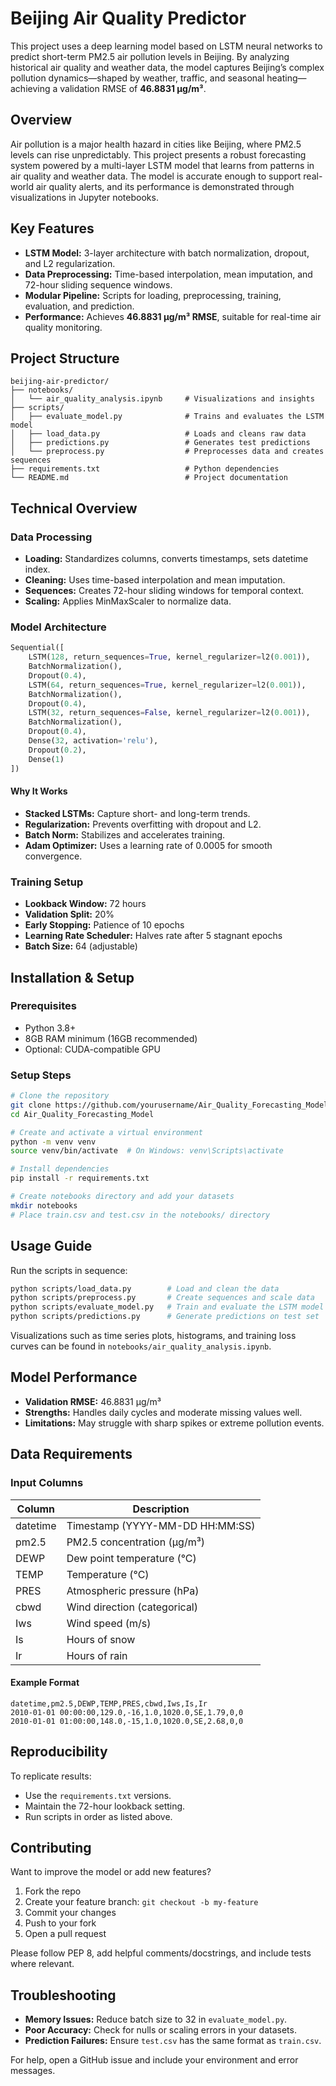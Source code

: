 # Beijing Air Quality Predictor

This project uses a deep learning model based on LSTM neural networks to predict short-term PM2.5 air pollution levels in Beijing. By analyzing historical air quality and weather data, the model captures Beijing’s complex pollution dynamics—shaped by weather, traffic, and seasonal heating—achieving a validation RMSE of **46.8831 μg/m³**.

## Overview

Air pollution is a major health hazard in cities like Beijing, where PM2.5 levels can rise unpredictably. This project presents a robust forecasting system powered by a multi-layer LSTM model that learns from patterns in air quality and weather data. The model is accurate enough to support real-world air quality alerts, and its performance is demonstrated through visualizations in Jupyter notebooks.

## Key Features

* **LSTM Model:** 3-layer architecture with batch normalization, dropout, and L2 regularization.
* **Data Preprocessing:** Time-based interpolation, mean imputation, and 72-hour sliding sequence windows.
* **Modular Pipeline:** Scripts for loading, preprocessing, training, evaluation, and prediction.
* **Performance:** Achieves **46.8831 μg/m³ RMSE**, suitable for real-time air quality monitoring.

## Project Structure

```
beijing-air-predictor/
├── notebooks/
│   └── air_quality_analysis.ipynb     # Visualizations and insights
├── scripts/
│   ├── evaluate_model.py              # Trains and evaluates the LSTM model
│   ├── load_data.py                   # Loads and cleans raw data
│   ├── predictions.py                 # Generates test predictions
│   └── preprocess.py                  # Preprocesses data and creates sequences
├── requirements.txt                   # Python dependencies
└── README.md                          # Project documentation
```

## Technical Overview

### Data Processing

* **Loading:** Standardizes columns, converts timestamps, sets datetime index.
* **Cleaning:** Uses time-based interpolation and mean imputation.
* **Sequences:** Creates 72-hour sliding windows for temporal context.
* **Scaling:** Applies MinMaxScaler to normalize data.

### Model Architecture

```python
Sequential([
    LSTM(128, return_sequences=True, kernel_regularizer=l2(0.001)),
    BatchNormalization(),
    Dropout(0.4),
    LSTM(64, return_sequences=True, kernel_regularizer=l2(0.001)),
    BatchNormalization(),
    Dropout(0.4),
    LSTM(32, return_sequences=False, kernel_regularizer=l2(0.001)),
    BatchNormalization(),
    Dropout(0.4),
    Dense(32, activation='relu'),
    Dropout(0.2),
    Dense(1)
])
```

#### Why It Works

* **Stacked LSTMs:** Capture short- and long-term trends.
* **Regularization:** Prevents overfitting with dropout and L2.
* **Batch Norm:** Stabilizes and accelerates training.
* **Adam Optimizer:** Uses a learning rate of 0.0005 for smooth convergence.

### Training Setup

* **Lookback Window:** 72 hours
* **Validation Split:** 20%
* **Early Stopping:** Patience of 10 epochs
* **Learning Rate Scheduler:** Halves rate after 5 stagnant epochs
* **Batch Size:** 64 (adjustable)

## Installation & Setup

### Prerequisites

* Python 3.8+
* 8GB RAM minimum (16GB recommended)
* Optional: CUDA-compatible GPU

### Setup Steps

```bash
# Clone the repository
git clone https://github.com/yourusername/Air_Quality_Forecasting_Model.git
cd Air_Quality_Forecasting_Model

# Create and activate a virtual environment
python -m venv venv
source venv/bin/activate  # On Windows: venv\Scripts\activate

# Install dependencies
pip install -r requirements.txt

# Create notebooks directory and add your datasets
mkdir notebooks
# Place train.csv and test.csv in the notebooks/ directory
```

## Usage Guide

Run the scripts in sequence:

```bash
python scripts/load_data.py        # Load and clean the data
python scripts/preprocess.py       # Create sequences and scale data
python scripts/evaluate_model.py   # Train and evaluate the LSTM model
python scripts/predictions.py      # Generate predictions on test set
```

Visualizations such as time series plots, histograms, and training loss curves can be found in `notebooks/air_quality_analysis.ipynb`.

## Model Performance

* **Validation RMSE:** 46.8831 μg/m³
* **Strengths:** Handles daily cycles and moderate missing values well.
* **Limitations:** May struggle with sharp spikes or extreme pollution events.

## Data Requirements

### Input Columns

| Column   | Description                       |
| -------- | --------------------------------- |
| datetime | Timestamp (YYYY-MM-DD HH\:MM\:SS) |
| pm2.5    | PM2.5 concentration (μg/m³)       |
| DEWP     | Dew point temperature (°C)        |
| TEMP     | Temperature (°C)                  |
| PRES     | Atmospheric pressure (hPa)        |
| cbwd     | Wind direction (categorical)      |
| Iws      | Wind speed (m/s)                  |
| Is       | Hours of snow                     |
| Ir       | Hours of rain                     |

#### Example Format

```
datetime,pm2.5,DEWP,TEMP,PRES,cbwd,Iws,Is,Ir
2010-01-01 00:00:00,129.0,-16,1.0,1020.0,SE,1.79,0,0
2010-01-01 01:00:00,148.0,-15,1.0,1020.0,SE,2.68,0,0
```

## Reproducibility

To replicate results:

* Use the `requirements.txt` versions.
* Maintain the 72-hour lookback setting.
* Run scripts in order as listed above.

## Contributing

Want to improve the model or add new features?

1. Fork the repo
2. Create your feature branch: `git checkout -b my-feature`
3. Commit your changes
4. Push to your fork
5. Open a pull request

Please follow PEP 8, add helpful comments/docstrings, and include tests where relevant.

## Troubleshooting

* **Memory Issues:** Reduce batch size to 32 in `evaluate_model.py`.
* **Poor Accuracy:** Check for nulls or scaling errors in your datasets.
* **Prediction Failures:** Ensure `test.csv` has the same format as `train.csv`.

For help, open a GitHub issue and include your environment and error messages.
